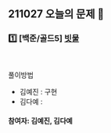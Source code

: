 ## 211027 오늘의 문제 📝
### 1️⃣ [백준/골드5] [빗물](https://www.acmicpc.net/problem/14719) 
<br>

풀이방법  
- 김예진 : 구현
- 김다예 : 


#### 참여자: 김예진, 김다예
